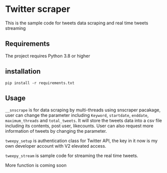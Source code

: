 # Twitter scraper

This is the sample code for tweets data scraping and real time tweets streaming

## Requirements

The project requires Python 3.8 or higher

## installation

    pip install -r requirements.txt

## Usage

`__snscrape` is for data scraping by multi-threads using snscraper pacakage, user can change the parameter including `Keyword`, `startdate`, `enddate`, `maximum_threads` and `total_tweets`. It will store the tweets data into a csv file including its contents, post user, likecounts. User can also request more information of tweets by changing the parameter.

`tweepy_setup` is authentication class for Twitter API, the key in it now is my own developer account with V2 elevated access.

`tweepy_stream` is sample code for streaming the real time tweets.

More function is coming soon

